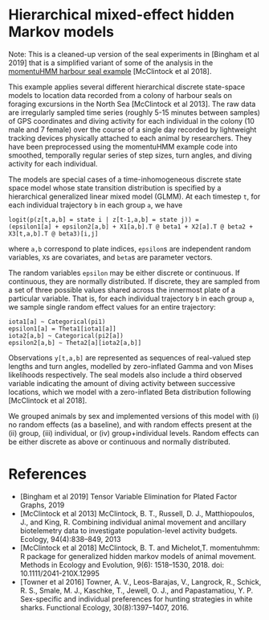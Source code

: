 # Hierarchical mixed-effect hidden Markov models

Note: This is a cleaned-up version of the seal experiments in [Bingham et al 2019] that is a simplified variant of some of the analysis in the [momentuHMM harbour seal example](https://github.com/bmcclintock/momentuHMM/blob/master/vignettes/harbourSealExample.R) [McClintock et al 2018].

This example applies several different hierarchical discrete state-space models to location data recorded from a colony of harbour seals on foraging excursions in the North Sea [McClintock et al 2013].
The raw data are irregularly sampled time series (roughly 5-15 minutes between samples) of GPS coordinates and diving activity for each individual in the colony (10 male and 7 female) over the course of a single day recorded by lightweight tracking devices physically attached to each animal by researchers. They have been preprocessed using the momentuHMM example code into smoothed, temporally regular series of step sizes, turn angles, and diving activity for each individual.

The models are special cases of a time-inhomogeneous discrete state space model
whose state transition distribution is specified by a hierarchical generalized linear mixed model (GLMM).
At each timestep `t`, for each individual trajectory `b` in each group `a`, we have

```
logit(p(z[t,a,b] = state i | z[t-1,a,b] = state j)) =
(epsilon1[a] + epsilon2[a,b] + X1[a,b].T @ beta1 + X2[a].T @ beta2 + X3[t,a,b].T @ beta3)[i,j]
```

where `a,b` correspond to plate indices, `epsilon`s are independent random variables, `X`s are covariates, and `beta`s are parameter vectors.

The random variables `epsilon` may be either discrete or continuous.
If continuous, they are normally distributed.
If discrete, they are sampled from a set of three possible values shared across the innermost plate of a particular variable.
That is, for each individual trajectory `b` in each group `a`, we sample single random effect values for an entire trajectory:

```
iota1[a] ~ Categorical(pi1)
epsilon1[a] = Theta1[iota1[a]]
iota2[a,b] ~ Categorical(pi2[a])
epsilon2[a,b] ~ Theta2[a][iota2[a,b]]
```

Observations `y[t,a,b]` are represented as sequences of real-valued step lengths and turn angles, modelled by zero-inflated Gamma and von Mises likelihoods respectively.
The seal models also include a third observed variable indicating the amount of diving activity between successive locations, which we model with a zero-inflated Beta distribution following [McClintock et al 2018].

We grouped animals by sex and implemented versions of this model with (i) no random effects (as a baseline), and with random effects present at the (ii) group, (iii) individual, or (iv) group+individual levels. Random effects can be either discrete as above or continuous and normally distributed.

# References
* [Bingham et al 2019] Tensor Variable Elimination for Plated Factor Graphs, 2019
* [McClintock et al 2013] McClintock, B. T., Russell, D. J., Matthiopoulos, J., and King, R.  Combining individual animal movement and ancillary biotelemetry data to investigate population-level activity budgets. Ecology, 94(4):838–849, 2013
* [McClintock et al 2018] McClintock, B. T. and Michelot,T. momentuhmm: R package for generalized hidden markov models of animal movement. Methods in Ecology and  Evolution,  9(6): 1518–1530, 2018. doi: 10.1111/2041-210X.12995
* [Towner et al 2016] Towner, A. V., Leos-Barajas, V., Langrock, R., Schick, R. S., Smale, M. J., Kaschke, T., Jewell, O. J., and Papastamatiou, Y. P.  Sex-specific and individual preferences for hunting strategies in white sharks. Functional Ecology, 30(8):1397–1407, 2016.

